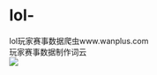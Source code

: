 # lol-
 lol玩家赛事数据爬虫www.wanplus.com   
 玩家赛事数据制作词云   
![](https://ooo.0o0.ooo/2017/06/11/593d5b0bacedb.png)

